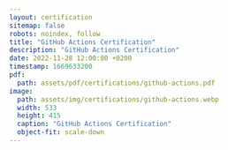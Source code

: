 ```yaml
---
layout: certification
sitemap: false
robots: noindex, follow
title: "GitHub Actions Certification"
description: "GitHub Actions Certification"
date: 2022-11-28 12:00:00 +0200
timestamp: 1669633200
pdf:
  path: assets/pdf/certifications/github-actions.pdf
image:
  path: assets/img/certifications/github-actions.webp
  width: 533
  height: 415
  caption: "GitHub Actions Certification"
  object-fit: scale-down
---
```

